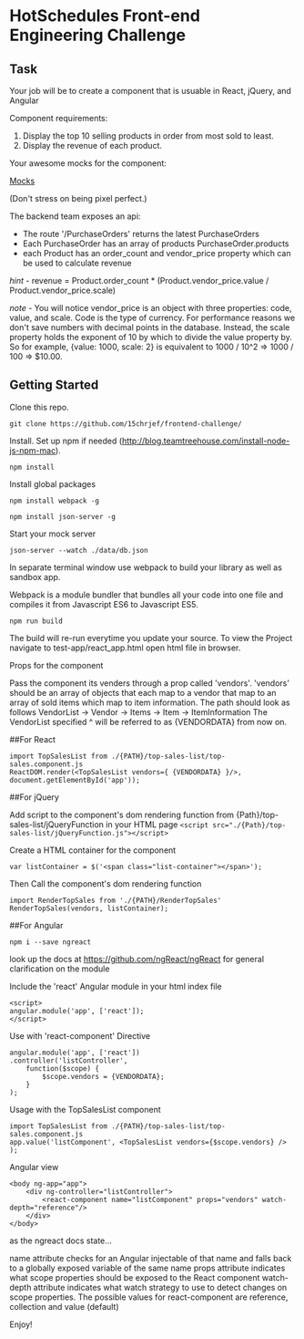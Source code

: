 # HotSchedules Front-end Engineering Challenge

## Task

Your job will be to create a component that is usuable in React, jQuery, and Angular

Component requirements:

1. Display the top 10 selling products in order from most sold to least. 
2. Display the revenue of each product.

Your awesome mocks for the component:

[Mocks](https://drive.google.com/file/d/0B7KmJIsOVjr6YTcwMC11bTBnVGs/view?usp=sharing)

(Don't stress on being pixel perfect.)

The backend team exposes an api:

* The route '/PurchaseOrders' returns the latest PurchaseOrders
* Each PurchaseOrder has an array of products PurchaseOrder.products
* each Product has an order_count and vendor_price property which can be used to calculate revenue

*hint* - revenue = Product.order_count * (Product.vendor_price.value / Product.vendor_price.scale)

*note* - You will notice vendor_price is an object with three properties: code, value, and scale. Code
is the type of currency. For performance reasons we don't save numbers with decimal points in the database. Instead,
the scale property holds the exponent of 10 by which to divide the value property by. So for example,
{value: 1000, scale: 2} is equivalent to 1000 / 10^2 => 1000 / 100 => $10.00.

## Getting Started 

Clone this repo.

`git clone https://github.com/15chrjef/frontend-challenge/`

Install. Set up npm if needed (http://blog.teamtreehouse.com/install-node-js-npm-mac).

`npm install`

Install global packages

`npm install webpack -g`

`npm install json-server -g`

Start your mock server

`json-server --watch ./data/db.json`

In separate terminal window use webpack to build your library as well as sandbox app.  

Webpack is a module bundler that bundles all your code into one file and compiles it
from Javascript ES6 to Javascript ES5.

`npm run build`

The build will re-run everytime you update your source. To view the Project navigate to test-app/react_app.html open html file in browser.

Props for the component

Pass the component its venders through a prop called 'vendors'. 'vendors' should be an array of objects that each map to  a vendor that map to an array of sold items which map to item information. 
The path should look as follows 
VendorList -> Vendor -> Items -> Item -> ItemInformation
The VendorList specified ^ will be referred to as {VENDORDATA} from now on.

##For React

	
	import TopSalesList from ./{PATH}/top-sales-list/top-sales.component.js
	ReactDOM.render(<TopSalesList vendors={ {VENDORDATA} }/>, document.getElementById('app'));

##For  jQuery

Add script to the component's dom rendering function from {Path}/top-sales-list/jQueryFunction in your HTML page
	`<script src="./{Path}/top-sales-list/jQueryFunction.js"></script>`

Create a HTML container for the component

	var listContainer = $('<span class="list-container"></span>');

Then Call the component's dom rendering function

	
	import RenderTopSales from './{PATH}/RenderTopSales'
	RenderTopSales(vendors, listContainer);
	

##For Angular

	npm i --save ngreact
look up the docs at https://github.com/ngReact/ngReact for general clarification on the module

Include the 'react' Angular module in your html index file

	<script>
    angular.module('app', ['react']);
	</script>

Use with 'react-component' Directive

```
angular.module('app', ['react'])
.controller('listController', 
	function($scope) { 
		$scope.vendors = {VENDORDATA};
	}
);
```

Usage with the TopSalesList component

	import TopSalesList from ./{PATH}/top-sales-list/top-sales.component.js
	app.value('listComponent', <TopSalesList vendors={$scope.vendors} /> );

Angular view

	<body ng-app="app">
		<div ng-controller="listController">
			<react-component name="listComponent" props="vendors" watch-depth="reference"/>
		</div>
	</body>

as the ngreact docs state...

name attribute checks for an Angular injectable of that name and falls back to a globally exposed variable of the same name
props attribute indicates what scope properties should be exposed to the React component
watch-depth attribute indicates what watch strategy to use to detect changes on scope properties. The possible values for react-component are reference, collection and value (default)

Enjoy!